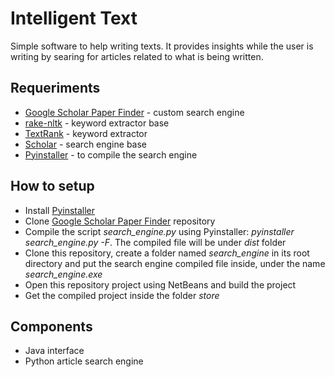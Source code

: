 # Intelligent Text

Simple software to help writing texts. It provides insights while the user is writing by searing for articles related to what is being written.

## Requeriments

- [Google Scholar Paper Finder](https://github.com/maikelronnau/google_scholar_paper_finder) - custom search engine
- [rake-nltk](https://github.com/csurfer/rake-nltk) - keyword extractor base
- [TextRank](https://github.com/davidadamojr/TextRank) - keyword extractor
- [Scholar](https://github.com/ckreibich/scholar.py) - search engine base
- [Pyinstaller](http://www.pyinstaller.org/) - to compile the search engine

## How to setup

- Install [Pyinstaller](http://www.pyinstaller.org/)
- Clone [Google Scholar Paper Finder](https://github.com/maikelronnau/google_scholar_paper_finder) repository 
- Compile the script *search_engine.py* using Pyinstaller: *pyinstaller search_engine.py -F*. The compiled file will be under *dist* folder
- Clone this repository, create a folder named *search_engine* in its root directory and put the search engine compiled file inside, under the name *search_engine.exe*
- Open this repository project using NetBeans and build the project
- Get the compiled project inside the folder *store*

## Components

- Java interface
- Python article search engine
